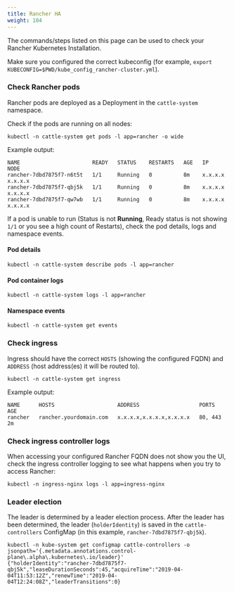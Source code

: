 ```yaml
---
title: Rancher HA
weight: 104
---
```


The commands/steps listed on this page can be used to check your Rancher Kubernetes Installation.

Make sure you configured the correct kubeconfig (for example, `export KUBECONFIG=$PWD/kube_config_rancher-cluster.yml`).

### Check Rancher pods

Rancher pods are deployed as a Deployment in the `cattle-system` namespace.

Check if the pods are running on all nodes:

```
kubectl -n cattle-system get pods -l app=rancher -o wide
```

Example output:

```
NAME                       READY   STATUS    RESTARTS   AGE   IP          NODE
rancher-7dbd7875f7-n6t5t   1/1     Running   0          8m    x.x.x.x     x.x.x.x
rancher-7dbd7875f7-qbj5k   1/1     Running   0          8m    x.x.x.x     x.x.x.x
rancher-7dbd7875f7-qw7wb   1/1     Running   0          8m    x.x.x.x     x.x.x.x
```

If a pod is unable to run (Status is not **Running**, Ready status is not showing `1/1` or you see a high count of Restarts), check the pod details, logs and namespace events.                                                                                                       

#### Pod details

```
kubectl -n cattle-system describe pods -l app=rancher
```

#### Pod container logs

```
kubectl -n cattle-system logs -l app=rancher
```

#### Namespace events

```
kubectl -n cattle-system get events
```

### Check ingress

Ingress should have the correct `HOSTS` (showing the configured FQDN) and `ADDRESS` (host address(es) it will be routed to).

```
kubectl -n cattle-system get ingress
```

Example output:

```
NAME      HOSTS                    ADDRESS                   PORTS     AGE
rancher   rancher.yourdomain.com   x.x.x.x,x.x.x.x,x.x.x.x   80, 443   2m
```

### Check ingress controller logs

When accessing your configured Rancher FQDN does not show you the UI, check the ingress controller logging to see what happens when you try to access Rancher:

```
kubectl -n ingress-nginx logs -l app=ingress-nginx
```

### Leader election

The leader is determined by a leader election process. After the leader has been determined, the leader (`holderIdentity`) is saved in the `cattle-controllers` ConfigMap (in this example, `rancher-7dbd7875f7-qbj5k`).

```
kubectl -n kube-system get configmap cattle-controllers -o jsonpath='{.metadata.annotations.control-plane\.alpha\.kubernetes\.io/leader}'
{"holderIdentity":"rancher-7dbd7875f7-qbj5k","leaseDurationSeconds":45,"acquireTime":"2019-04-04T11:53:12Z","renewTime":"2019-04-04T12:24:08Z","leaderTransitions":0}
```

